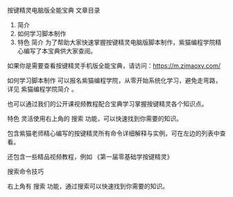 按键精灵电脑版全能宝典
文章目录
1. 简介
2. 如何学习脚本制作
3. 特色
简介
为了帮助大家快速掌握按键精灵电脑版脚本制作，紫猫编程学院精心编写了本宝典供大家查阅。

如果你是需要查看按键精灵手机版全能宝典，请访问：https://m.zimaoxy.com/

如何学习脚本制作
可以报名紫猫编程学院，从零开始系统化学习，避免走弯路，详见 紫猫编程学院简介 。

也可以通过我们的公开课视频教程配合宝典学习掌握按键精灵各个知识点。

特色
灵活使用右上角的 搜索 功能，可以快速找到你需要的知识。

包含紫猫老师精心编写的按键精灵所有命令详细解释与实例，可在左边的列表中查看。

还包含一些精品视频教程，例如 《第一届零基础学按键精灵》

搜索命令技巧

右上角有 搜索 功能，通过搜索可以快速找到你需要的知识。
